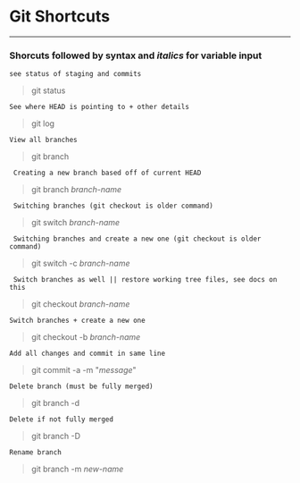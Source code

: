 # Git Shortcuts

---
### Shorcuts followed by syntax and *italics* for variable input
` see status of staging and commits `
> git status

` See where HEAD is pointing to + other details `
> git log

` View all branches `
> git branch

` Creating a new branch based off of current HEAD`
> git branch *branch-name* 

` Switching branches (git checkout is older command)`
> git switch *branch-name*

` Switching branches and create a new one (git checkout is older command)`
> git switch -c *branch-name*

` Switch branches as well || restore working tree files, see docs on this`
> git checkout *branch-name*

` Switch branches + create a new one `
> git checkout -b *branch-name*

` Add all changes and commit in same line `
> git commit -a -m "*message*"

` Delete branch (must be fully merged) `
> git branch -d

` Delete if not fully merged `
> git branch -D

` Rename branch `
> git branch -m *new-name*

` `
> 

` `
> 

` `
> 

` `
> 
